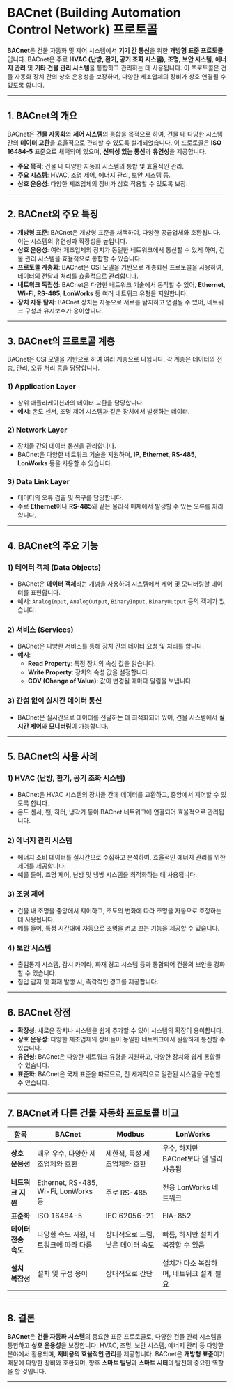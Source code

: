 # BACnet (Building Automation Control Network) 프로토콜

**BACnet**은 건물 자동화 및 제어 시스템에서 **기기 간 통신**을 위한 **개방형 표준 프로토콜**입니다. BACnet은 주로 **HVAC (난방, 환기, 공기 조화 시스템)**, **조명**, **보안 시스템**, **에너지 관리** 및 **기타 건물 관리 시스템**을 통합하고 관리하는 데 사용됩니다. 이 프로토콜은 건물 자동화 장치 간의 상호 운용성을 보장하며, 다양한 제조업체의 장비가 상호 연결될 수 있도록 합니다.

---

## 1. BACnet의 개요

BACnet은 **건물 자동화**와 **제어 시스템**의 통합을 목적으로 하여, 건물 내 다양한 시스템 간의 **데이터 교환**을 효율적으로 관리할 수 있도록 설계되었습니다. 이 프로토콜은 **ISO 16484-5** 표준으로 채택되어 있으며, **신뢰성 있는 통신**과 **유연성**을 제공합니다.

- **주요 목적**: 건물 내 다양한 자동화 시스템의 통합 및 효율적인 관리.
- **주요 시스템**: HVAC, 조명 제어, 에너지 관리, 보안 시스템 등.
- **상호 운용성**: 다양한 제조업체의 장비가 상호 작용할 수 있도록 보장.

---

## 2. BACnet의 주요 특징

- **개방형 표준**: BACnet은 개방형 표준을 채택하여, 다양한 공급업체와 호환됩니다. 이는 시스템의 유연성과 확장성을 높입니다.
- **상호 운용성**: 여러 제조업체의 장치가 동일한 네트워크에서 통신할 수 있게 하여, 건물 관리 시스템을 효율적으로 통합할 수 있습니다.
- **프로토콜 계층화**: BACnet은 OSI 모델을 기반으로 계층화된 프로토콜을 사용하여, 데이터의 전달과 처리를 효율적으로 관리합니다.
- **네트워크 독립성**: BACnet은 다양한 네트워크 기술에서 동작할 수 있어, **Ethernet**, **Wi-Fi**, **RS-485**, **LonWorks** 등 여러 네트워크 유형을 지원합니다.
- **장치 자동 탐지**: BACnet 장치는 자동으로 서로를 탐지하고 연결될 수 있어, 네트워크 구성과 유지보수가 용이합니다.

---

## 3. BACnet의 프로토콜 계층

BACnet은 OSI 모델을 기반으로 하여 여러 계층으로 나뉩니다. 각 계층은 데이터의 전송, 관리, 오류 처리 등을 담당합니다.

### 1) **Application Layer**
- 상위 애플리케이션과의 데이터 교환을 담당합니다.
- **예시**: 온도 센서, 조명 제어 시스템과 같은 장치에서 발생하는 데이터.

### 2) **Network Layer**
- 장치들 간의 데이터 통신을 관리합니다.
- BACnet은 다양한 네트워크 기술을 지원하며, **IP**, **Ethernet**, **RS-485**, **LonWorks** 등을 사용할 수 있습니다.

### 3) **Data Link Layer**
- 데이터의 오류 검출 및 복구를 담당합니다.
- 주로 **Ethernet**이나 **RS-485**와 같은 물리적 매체에서 발생할 수 있는 오류를 처리합니다.

---

## 4. BACnet의 주요 기능

### 1) **데이터 객체 (Data Objects)**
- BACnet은 **데이터 객체**라는 개념을 사용하여 시스템에서 제어 및 모니터링할 데이터를 표현합니다.
- 예시: `AnalogInput`, `AnalogOutput`, `BinaryInput`, `BinaryOutput` 등의 객체가 있습니다.

### 2) **서비스 (Services)**
- BACnet은 다양한 서비스를 통해 장치 간의 데이터 요청 및 처리를 합니다.
- **예시**:
  - **Read Property**: 특정 장치의 속성 값을 읽습니다.
  - **Write Property**: 장치의 속성 값을 설정합니다.
  - **COV (Change of Value)**: 값이 변경될 때마다 알림을 보냅니다.

### 3) **간섭 없이 실시간 데이터 통신**
- BACnet은 실시간으로 데이터를 전달하는 데 최적화되어 있어, 건물 시스템에서 **실시간 제어**와 **모니터링**이 가능합니다.

---

## 5. BACnet의 사용 사례

### 1) **HVAC (난방, 환기, 공기 조화 시스템)**
- BACnet은 HVAC 시스템의 장치들 간에 데이터를 교환하고, 중앙에서 제어할 수 있도록 합니다.
- 온도 센서, 팬, 히터, 냉각기 등이 BACnet 네트워크에 연결되어 효율적으로 관리됩니다.

### 2) **에너지 관리 시스템**
- 에너지 소비 데이터를 실시간으로 수집하고 분석하여, 효율적인 에너지 관리를 위한 제어를 제공합니다.
- 예를 들어, 조명 제어, 난방 및 냉방 시스템을 최적화하는 데 사용됩니다.

### 3) **조명 제어**
- 건물 내 조명을 중앙에서 제어하고, 조도의 변화에 따라 조명을 자동으로 조정하는 데 사용됩니다.
- 예를 들어, 특정 시간대에 자동으로 조명을 켜고 끄는 기능을 제공할 수 있습니다.

### 4) **보안 시스템**
- 출입통제 시스템, 감시 카메라, 화재 경고 시스템 등과 통합되어 건물의 보안을 강화할 수 있습니다.
- 침입 감지 및 화재 발생 시, 즉각적인 경고를 제공합니다.

---

## 6. BACnet 장점

- **확장성**: 새로운 장치나 시스템을 쉽게 추가할 수 있어 시스템의 확장이 용이합니다.
- **상호 운용성**: 다양한 제조업체의 장비들이 동일한 네트워크에서 원활하게 통신할 수 있습니다.
- **유연성**: BACnet은 다양한 네트워크 유형을 지원하고, 다양한 장치와 쉽게 통합될 수 있습니다.
- **표준화**: BACnet은 국제 표준을 따르므로, 전 세계적으로 일관된 시스템을 구현할 수 있습니다.

---

## 7. BACnet과 다른 건물 자동화 프로토콜 비교

| 항목                     | **BACnet**                                 | **Modbus**                                | **LonWorks**                              |
|--------------------------|-------------------------------------------|------------------------------------------|------------------------------------------|
| **상호 운용성**           | 매우 우수, 다양한 제조업체와 호환        | 제한적, 특정 제조업체와 호환            | 우수, 하지만 BACnet보다 덜 널리 사용됨   |
| **네트워크 지원**         | Ethernet, RS-485, Wi-Fi, LonWorks 등      | 주로 RS-485                              | 전용 LonWorks 네트워크                   |
| **표준화**                 | ISO 16484-5                                | IEC 62056-21                             | EIA-852                                  |
| **데이터 전송 속도**      | 다양한 속도 지원, 네트워크에 따라 다름   | 상대적으로 느림, 낮은 데이터 속도       | 빠름, 하지만 설치가 복잡할 수 있음       |
| **설치 복잡성**           | 설치 및 구성 용이                          | 상대적으로 간단                         | 설치가 다소 복잡하며, 네트워크 설계 필요 |

---

## 8. 결론

**BACnet**은 **건물 자동화 시스템**의 중요한 표준 프로토콜로, 다양한 건물 관리 시스템을 통합하고 **상호 운용성**을 보장합니다. HVAC, 조명, 보안 시스템, 에너지 관리 등 다양한 분야에서 활용되며, **저비용의 효율적인 관리**를 제공합니다. BACnet은 **개방형 표준**이기 때문에 다양한 장비와 호환되며, 향후 **스마트 빌딩**과 **스마트 시티**의 발전에 중요한 역할을 할 것입니다.

---
